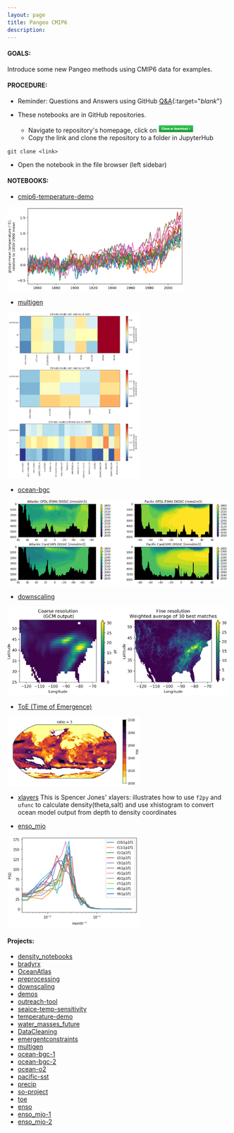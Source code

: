 ```yaml
---
layout: page
title: Pangeo CMIP6
description: 
---
```


#### GOALS: 
Introduce some new Pangeo methods using CMIP6 data for examples.

#### PROCEDURE:
- Reminder: Questions and Answers using GitHub [Q&A](/pages/issues.html){:target="_blank_"}
  
- These notebooks are in GitHub repositories. 
  - Navigate to repository's homepage, click on <img src="/assets/clone.png" width="80">
  - Copy the link and clone the repository to a folder in JupyterHub 
```
git clone <link>
```
  - Open the notebook in the file browser (left sidebar)

#### NOTEBOOKS:
- [cmip6-temperature-demo](https://github.com/hdrake/cmip6-temperature-demo/blob/master/notebooks/00_calculate_simulated_global_warming.ipynb)
<p align="left"><img src="/assets/hdrake.png" width="400"></p>

- [multigen](https://github.com/hdrake/cmip6hack-multigen/blob/master/notebooks/1_multigenerational_skill_seasonal.ipynb)
<p align="left"><img src="/assets/multigen.png" width="300"></p>

- [ocean-bgc](https://github.com/mfreilich1/cmip6hack-ocean-bgc/blob/master/notebooks/jml_dissic_prereg_allmodels.ipynb)
<p align="left"><img src="/assets/dissic.png" width="500"></p>

- [downscaling](https://github.com/EricKeenan/cmip6-downscalling/blob/master/notebooks/implement_MACA.ipynb)
<p align="left"><img src="/assets/MACA.png" width="500"></p>

- [ToE (Time of Emergence)](https://github.com/darothen/cmip6hack-toe/blob/master/notebooks/02_estimate_ToE.ipynb)
<p align="left"><img src="/assets/ToE.png" width="300"></p>

- [xlayers](https://github.com/cspencerjones/xlayers/blob/master/notebooks/Test_Packaging.ipynb)
This is Spencer Jones' xlayers: illustrates how to use `f2py` and `ufunc` to calculate density(theta,salt) and use xhistogram to convert ocean model output from depth to density coordinates

- [enso_mjo](https://github.com/judithberner/enso_mjo_cmip6/blob/master/notebooks/enso_mjo_cmip6_judith.ipynb)
<p align="left"><img src="/assets/enso_mjo.png" width="300"></p>

#### Projects:
- [density_notebooks](https://github.com/cspencerjones/cmip6_density_notebooks)
- [bradyrx](https://github.com/bradyrx/CMIP6_hackathon)
- [OceanAtlas](https://github.com/sridge/CMIP6_OceanAtlas)
- [preprocessing](https://github.com/jbusecke/cmip6_preprocessing)
- [downscaling](https://github.com/EricKeenan/cmip6-downscalling)
- [demos](https://github.com/jbusecke/cmip6-hackathon-demos)
- [outreach-tool](https://github.com/tusharkh/cmip6-outreach-tool)
- [seaice-temp-sensitivity](https://github.com/smithmadisonm/cmip6-seaice-temp-sensitivity)
- [temperature-demo](https://github.com/hdrake/cmip6-temperature-demo)
- [water_masses_future](https://github.com/raphaeldussin/cmip6hack_water_masses_future)
- [DataCleaning](https://github.com/naomi-henderson/cmip6hack-DataCleaning)
- [emergentconstraints](https://github.com/islasimpson/cmip6hack-emergentconstraints)
- [multigen](https://github.com/hdrake/cmip6hack-multigen)
- [ocean-bgc-1](https://github.com/jbusecke/cmip6hack-ocean-bgc)
- [ocean-bgc-2](https://github.com/mfreilich1/cmip6hack-ocean-bgc)
- [ocean-o2](https://github.com/matt-long/cmip6hack-ocean-o2)
- [pacific-sst](https://github.com/rcjwills/cmip6hack-pacific-sst)
- [precip](https://github.com/apendergrass/cmip6hack-precip)
- [so-project](https://github.com/s-ragen/cmip6hack-so-project)
- [toe](https://github.com/darothen/cmip6hack-toe)
- [enso](https://github.com/judithberner/enso_cmip6)
- [enso_mjo-1](https://github.com/aneeshcs/enso_mjo_cmip6)
- [enso_mjo-2](https://github.com/judithberner/enso_mjo_cmip6)


